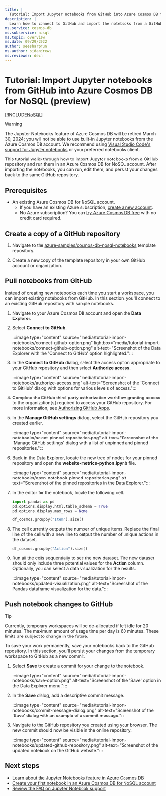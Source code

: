 ```yaml
---
title: |
  Tutorial: Import Jupyter notebooks from GitHub into Azure Cosmos DB for NoSQL (preview)
description: |
  Learn how to connect to GitHub and import the notebooks from a GitHub repository to your Azure Cosmos DB for NoSQL account.
ms.service: cosmos-db
ms.subservice: nosql
ms.topic: overview 
ms.date: 09/29/2022
author: seesharprun
ms.author: sidandrews
ms.reviewer: dech
---
```


# Tutorial: Import Jupyter notebooks from GitHub into Azure Cosmos DB for NoSQL (preview)

[!INCLUDE[NoSQL](../includes/appliesto-nosql.md)]

> [!WARNING]
> The Jupyter Notebooks feature of Azure Cosmos DB will be retired March 30, 2024; you will not be able to use built-in Jupyter notebooks from the Azure Cosmos DB account. We recommend using [Visual Studio Code's support for Jupyter notebooks](https://code.visualstudio.com/docs/datascience/jupyter-notebooks) or your preferred notebooks client.

This tutorial walks through how to import Jupyter notebooks from a GitHub repository and run them in an Azure Cosmos DB for NoSQL account. After importing the notebooks, you can run, edit them, and persist your changes back to the same GitHub repository.

## Prerequisites

- An existing Azure Cosmos DB for NoSQL account.
  - If you have an existing Azure subscription, [create a new account](how-to-create-account.md?tabs=azure-portal).
  - No Azure subscription? You can [try Azure Cosmos DB free](../try-free.md) with no credit card required.

## Create a copy of a GitHub repository

1. Navigate to the [azure-samples/cosmos-db-nosql-notebooks](https://github.com/azure-samples/cosmos-db-nosql-notebooks) template repository.

1. Create a new copy of the template repository in your own GitHub account or organization.

## Pull notebooks from GitHub

Instead of creating new notebooks each time you start a workspace, you can import existing notebooks from GitHub. In this section, you'll connect to an existing GitHub repository with sample notebooks.

1. Navigate to your Azure Cosmos DB account and open the **Data Explorer.**

1. Select **Connect to GitHub**.

    :::image type="content" source="media/tutorial-import-notebooks/connect-github-option.png" lightbox="media/tutorial-import-notebooks/connect-github-option.png" alt-text="Screenshot of the Data Explorer with the 'Connect to GitHub' option highlighted.":::

1. In the **Connect to GitHub** dialog, select the access option appropriate to your GitHub repository and then select **Authorize access**.

    :::image type="content" source="media/tutorial-import-notebooks/authorize-access.png" alt-text="Screenshot of the 'Connect to GitHub' dialog with options for various levels of access.":::

1. Complete the GitHub third-party authorization workflow granting access to the organization\[s\] required to access your GitHub repository. For more information, see [Authorizing GitHub Apps](https://docs.github.com/en/authentication/keeping-your-account-and-data-secure/authorizing-github-apps).

1. In the **Manage GitHub settings** dialog, select the GitHub repository you created earlier.

    :::image type="content" source="media/tutorial-import-notebooks/select-pinned-repositories.png" alt-text="Screenshot of the 'Manage GitHub settings' dialog with a list of unpinned and pinned repositories.":::

1. Back in the Data Explorer, locate the new tree of nodes for your pinned repository and open the **website-metrics-python.ipynb** file.

    :::image type="content" source="media/tutorial-import-notebooks/open-notebook-pinned-repositories.png" alt-text="Screenshot of the pinned repositories in the Data Explorer.":::

1. In the editor for the notebook, locate the following cell.

    ```python
    import pandas as pd
    pd.options.display.html.table_schema = True
    pd.options.display.max_rows = None
    
    df_cosmos.groupby("Item").size()
    ```

1. The cell currently outputs the number of unique items. Replace the final line of the cell with a new line to output the number of unique actions in the dataset.

    ```python
    df_cosmos.groupby("Action").size()
    ```

1. Run all the cells sequentially to see the new dataset. The new dataset should only include three potential values for the **Action** column. Optionally, you can select a data visualization for the results.

    :::image type="content" source="media/tutorial-import-notebooks/updated-visualization.png" alt-text="Screenshot of the Pandas dataframe visualization for the data.":::

## Push notebook changes to GitHub

> [!TIP]
> Currently, temporary workspaces will be de-allocated if left idle for 20 minutes. The maximum amount of usage time per day is 60 minutes. These limits are subject to change in the future.

To save your work permanently, save your notebooks back to the GitHub repository. In this section, you'll persist your changes from the temporary workspace to GitHub as a new commit.

1. Select **Save** to create a commit for your change to the notebook.

    :::image type="content" source="media/tutorial-import-notebooks/save-option.png" alt-text="Screenshot of the 'Save' option in the Data Explorer menu.":::

1. In the **Save** dialog, add a descriptive commit message.

    :::image type="content" source="media/tutorial-import-notebooks/commit-message-dialog.png" alt-text="Screenshot of the 'Save' dialog with an example of a commit message.":::

1. Navigate to the GitHub repository you created using your browser. The new commit should now be visible in the online repository.

    :::image type="content" source="media/tutorial-import-notebooks/updated-github-repository.png" alt-text="Screenshot of the updated notebook on the GitHub website.":::

## Next steps

- [Learn about the Jupyter Notebooks feature in Azure Cosmos DB](../notebooks-overview.md)
- [Create your first notebook in an Azure Cosmos DB for NoSQL account](tutorial-create-notebook.md)
- [Review the FAQ on Jupyter Notebook support](../notebooks-faq.yml)
